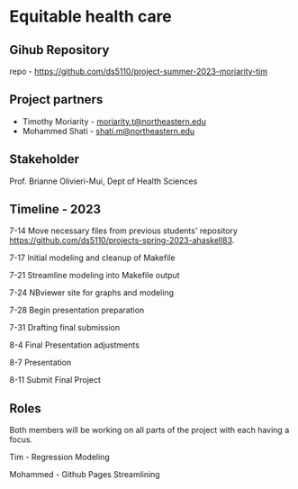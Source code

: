 # Equitable health care

## Gihub Repository

repo - https://github.com/ds5110/project-summer-2023-moriarity-tim

## Project partners

* Timothy Moriarity - moriarity.t@northeastern.edu
* Mohammed Shati - shati.m@northeastern.edu


## Stakeholder

Prof. Brianne Olivieri-Mui, Dept of Health Sciences

## Timeline - 2023

7-14  Move necessary files from previous students' repository https://github.com/ds5110/projects-spring-2023-ahaskell83.

7-17  Initial modeling and cleanup of Makefile

7-21  Streamline modeling into Makefile output

7-24  NBviewer site for graphs and modeling

7-28  Begin presentation preparation

7-31  Drafting final submission

8-4   Final Presentation adjustments

8-7   Presentation

8-11  Submit Final Project

## Roles

Both members will be working on all parts of the project with each having a focus.

Tim - Regression Modeling

Mohammed - Github Pages Streamlining 